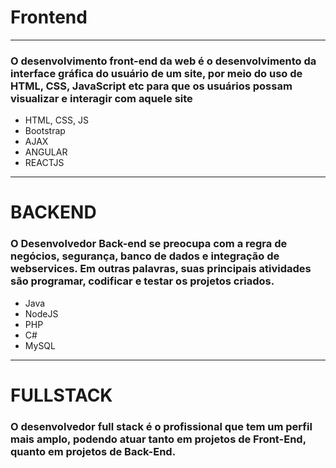 # Frontend
---
### O desenvolvimento front-end da web é o desenvolvimento da interface gráfica do usuário de um site, por meio do uso de HTML, CSS, JavaScript etc para que os usuários possam visualizar e interagir com aquele site

- HTML, CSS, JS
- Bootstrap
- AJAX
- ANGULAR
- REACTJS

---
# BACKEND

### O Desenvolvedor Back-end se preocupa com a regra de negócios, segurança, banco de dados e integração de webservices. Em outras palavras, suas principais atividades são programar, codificar e testar os projetos criados.

- Java
- NodeJS
- PHP
- C#
- MySQL

---
# FULLSTACK

### O desenvolvedor full stack é o profissional que tem um perfil mais amplo, podendo atuar tanto em projetos de Front-End, quanto em projetos de Back-End.



